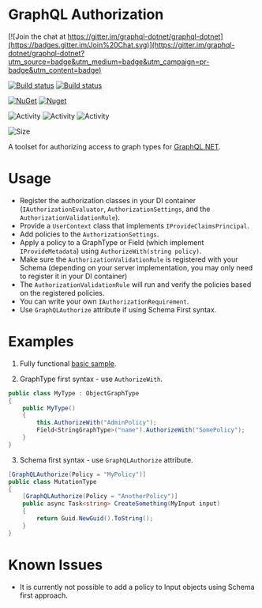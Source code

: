 # GraphQL Authorization

[![Join the chat at https://gitter.im/graphql-dotnet/graphql-dotnet](https://badges.gitter.im/Join%20Chat.svg)](https://gitter.im/graphql-dotnet/graphql-dotnet?utm_source=badge&utm_medium=badge&utm_campaign=pr-badge&utm_content=badge)

[![Build status](https://github.com/graphql-dotnet/authorization/workflows/Build%20artifacts/badge.svg)](https://github.com/graphql-dotnet/authorization/actions)
[![Build status](https://github.com/graphql-dotnet/authorization/workflows/Publish%20release/badge.svg)](https://github.com/graphql-dotnet/authorization/actions)

[![NuGet](https://img.shields.io/nuget/v/GraphQL.Authorization.svg)](https://www.nuget.org/packages/GraphQL.Authorization)
[![Nuget](https://img.shields.io/nuget/dt/GraphQL.Authorization)](https://www.nuget.org/packages/GraphQL.Authorization)

![Activity](https://img.shields.io/github/commit-activity/w/graphql-dotnet/authorization)
![Activity](https://img.shields.io/github/commit-activity/m/graphql-dotnet/authorization)
![Activity](https://img.shields.io/github/commit-activity/y/graphql-dotnet/authorization)

![Size](https://img.shields.io/github/repo-size/graphql-dotnet/authorization)

A toolset for authorizing access to graph types for [GraphQL.NET](https://github.com/graphql-dotnet/graphql-dotnet).

# Usage

* Register the authorization classes in your DI container (`IAuthorizationEvaluator`, `AuthorizationSettings`, and the `AuthorizationValidationRule`).
* Provide a `UserContext` class that implements `IProvideClaimsPrincipal`.
* Add policies to the `AuthorizationSettings`.
* Apply a policy to a GraphType or Field (which implement `IProvideMetadata`) using `AuthorizeWith(string policy)`.
* Make sure the `AuthorizationValidationRule` is registered with your Schema (depending on your server implementation, you may only need to register it in your DI container)
* The `AuthorizationValidationRule` will run and verify the policies based on the registered policies.
* You can write your own `IAuthorizationRequirement`.
* Use `GraphQLAuthorize` attribute if using Schema First syntax.

# Examples

1. Fully functional [basic sample](src/BasicSample/Program.cs).

2. GraphType first syntax - use `AuthorizeWith`.

```c#
public class MyType : ObjectGraphType
{
    public MyType()
    {
        this.AuthorizeWith("AdminPolicy");
        Field<StringGraphType>("name").AuthorizeWith("SomePolicy");
    }
}
```

3. Schema first syntax - use `GraphQLAuthorize` attribute.

```c#
[GraphQLAuthorize(Policy = "MyPolicy")]
public class MutationType
{
    [GraphQLAuthorize(Policy = "AnotherPolicy")]
    public async Task<string> CreateSomething(MyInput input)
    {
        return Guid.NewGuid().ToString();
    }
}
```

# Known Issues

* It is currently not possible to add a policy to Input objects using Schema first approach.
